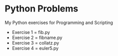 # Python Problems
My Python exercises for Programming and Scripting

* Exercise 1 = fib.py
* Exercise 2 = fibname.py
* Exercise 3 = collatz.py
* Exercise 4 = euler5.py
